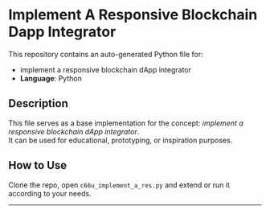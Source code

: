 # Implement A Responsive Blockchain Dapp Integrator

This repository contains an auto-generated Python file for:

- implement a responsive blockchain dApp integrator
- **Language**: Python

## Description

This file serves as a base implementation for the concept: *implement a responsive blockchain dApp integrator*.  
It can be used for educational, prototyping, or inspiration purposes.

## How to Use

Clone the repo, open `c66u_implement_a_res.py` and extend or run it according to your needs.

---


